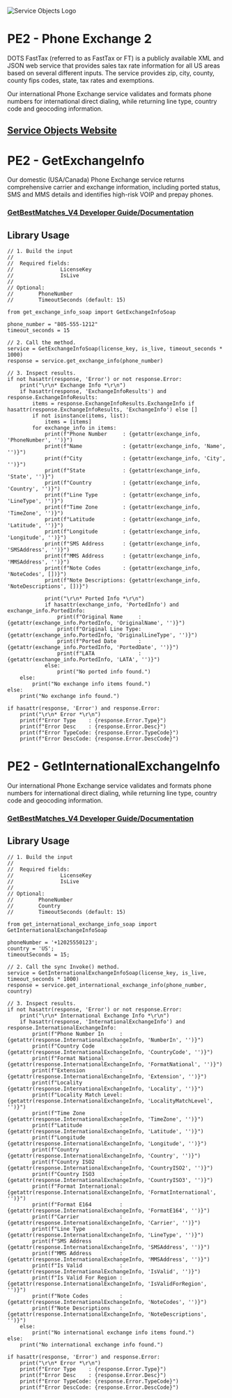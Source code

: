 ﻿![Service Objects Logo](https://www.serviceobjects.com/wp-content/uploads/2021/05/SO-Logo-with-TM.gif "Service Objects Logo")

# PE2 - Phone Exchange 2

DOTS FastTax (referred to as FastTax or FT) is a publicly available XML and JSON web service that provides sales tax rate information for all US areas based on several different inputs. The service provides zip, city, county, county fips codes, state, tax rates and exemptions. 

Our international Phone Exchange service validates and formats phone numbers for international direct dialing, while returning line type, country code and geocoding information.

## [Service Objects Website](https://serviceobjects.com)

# PE2 - GetExchangeInfo

Our domestic (USA/Canada) Phone Exchange service returns comprehensive carrier and exchange information, including ported status, SMS and MMS details and identifies high-risk VOIP and prepay phones.

### [GetBestMatches_V4 Developer Guide/Documentation](https://www.serviceobjects.com/docs/dots-fasttax/ft-operations/ft-getbestmatch-recommended-operation/)

## Library Usage

```
// 1. Build the input
//
//  Required fields:
//               LicenseKey
//               IsLive
// 
// Optional:
//        PhoneNumber
//        TimeoutSeconds (default: 15)

from get_exchange_info_soap import GetExchangeInfoSoap

phone_number = "805-555-1212"
timeout_seconds = 15

// 2. Call the method.
service = GetExchangeInfoSoap(license_key, is_live, timeout_seconds * 1000)
response = service.get_exchange_info(phone_number)

// 3. Inspect results.
if not hasattr(response, 'Error') or not response.Error:
    print("\r\n* Exchange Info *\r\n")
    if hasattr(response, 'ExchangeInfoResults') and response.ExchangeInfoResults:
        items = response.ExchangeInfoResults.ExchangeInfo if hasattr(response.ExchangeInfoResults, 'ExchangeInfo') else []
        if not isinstance(items, list):
            items = [items]
        for exchange_info in items:
            print(f"Phone Number     : {getattr(exchange_info, 'PhoneNumber', '')}")
            print(f"Name             : {getattr(exchange_info, 'Name', '')}")
            print(f"City             : {getattr(exchange_info, 'City', '')}")
            print(f"State            : {getattr(exchange_info, 'State', '')}")
            print(f"Country          : {getattr(exchange_info, 'Country', '')}")
            print(f"Line Type        : {getattr(exchange_info, 'LineType', '')}")
            print(f"Time Zone        : {getattr(exchange_info, 'TimeZone', '')}")
            print(f"Latitude         : {getattr(exchange_info, 'Latitude', '')}")
            print(f"Longitude        : {getattr(exchange_info, 'Longitude', '')}")
            print(f"SMS Address      : {getattr(exchange_info, 'SMSAddress', '')}")
            print(f"MMS Address      : {getattr(exchange_info, 'MMSAddress', '')}")
            print(f"Note Codes       : {getattr(exchange_info, 'NoteCodes', [])}")
            print(f"Note Descriptions: {getattr(exchange_info, 'NoteDescriptions', [])}")

            print("\r\n* Ported Info *\r\n")
            if hasattr(exchange_info, 'PortedInfo') and exchange_info.PortedInfo:
                print(f"Original Name     : {getattr(exchange_info.PortedInfo, 'OriginalName', '')}")
                print(f"Original Line Type: {getattr(exchange_info.PortedInfo, 'OriginalLineType', '')}")
                print(f"Ported Date       : {getattr(exchange_info.PortedInfo, 'PortedDate', '')}")
                print(f"LATA              : {getattr(exchange_info.PortedInfo, 'LATA', '')}")
            else:
                print("No ported info found.")
    else:
        print("No exchange info items found.")
else:
    print("No exchange info found.")

if hasattr(response, 'Error') and response.Error:
    print("\r\n* Error *\r\n")
    print(f"Error Type    : {response.Error.Type}")
    print(f"Error Desc    : {response.Error.Desc}")
    print(f"Error TypeCode: {response.Error.TypeCode}")
    print(f"Error DescCode: {response.Error.DescCode}")
```
# PE2 - GetInternationalExchangeInfo

Our international Phone Exchange service validates and formats phone numbers for international direct dialing, while returning line type, country code and geocoding information.

### [GetBestMatches_V4 Developer Guide/Documentation](https://www.serviceobjects.com/docs/dots-fasttax/ft-operations/ft-getbestmatch-recommended-operation/)

## Library Usage

```
// 1. Build the input
//
//  Required fields:
//               LicenseKey
//               IsLive
// 
// Optional:
//        PhoneNumber
//        Country
//        TimeoutSeconds (default: 15)

from get_international_exchange_info_soap import GetInternationalExchangeInfoSoap

phoneNumber = '+12025550123';
country = 'US';
timeoutSeconds = 15;

// 2. Call the sync Invoke() method.
service = GetInternationalExchangeInfoSoap(license_key, is_live, timeout_seconds * 1000)
response = service.get_international_exchange_info(phone_number, country)

// 3. Inspect results.
if not hasattr(response, 'Error') or not response.Error:
    print("\r\n* International Exchange Info *\r\n")
    if hasattr(response, 'InternationalExchangeInfo') and response.InternationalExchangeInfo:
        print(f"Phone Number In     : {getattr(response.InternationalExchangeInfo, 'NumberIn', '')}")
        print(f"Country Code        : {getattr(response.InternationalExchangeInfo, 'CountryCode', '')}")
        print(f"Format National     : {getattr(response.InternationalExchangeInfo, 'FormatNational', '')}")
        print(f"Extension           : {getattr(response.InternationalExchangeInfo, 'Extension', '')}")
        print(f"Locality            : {getattr(response.InternationalExchangeInfo, 'Locality', '')}")
        print(f"Locality Match Level: {getattr(response.InternationalExchangeInfo, 'LocalityMatchLevel', '')}")
        print(f"Time Zone           : {getattr(response.InternationalExchangeInfo, 'TimeZone', '')}")
        print(f"Latitude            : {getattr(response.InternationalExchangeInfo, 'Latitude', '')}")
        print(f"Longitude           : {getattr(response.InternationalExchangeInfo, 'Longitude', '')}")
        print(f"Country             : {getattr(response.InternationalExchangeInfo, 'Country', '')}")
        print(f"Country ISO2        : {getattr(response.InternationalExchangeInfo, 'CountryISO2', '')}")
        print(f"Country ISO3        : {getattr(response.InternationalExchangeInfo, 'CountryISO3', '')}")
        print(f"Format International: {getattr(response.InternationalExchangeInfo, 'FormatInternational', '')}")
        print(f"Format E164         : {getattr(response.InternationalExchangeInfo, 'FormatE164', '')}")
        print(f"Carrier             : {getattr(response.InternationalExchangeInfo, 'Carrier', '')}")
        print(f"Line Type           : {getattr(response.InternationalExchangeInfo, 'LineType', '')}")
        print(f"SMS Address         : {getattr(response.InternationalExchangeInfo, 'SMSAddress', '')}")
        print(f"MMS Address         : {getattr(response.InternationalExchangeInfo, 'MMSAddress', '')}")
        print(f"Is Valid            : {getattr(response.InternationalExchangeInfo, 'IsValid', '')}")
        print(f"Is Valid For Region : {getattr(response.InternationalExchangeInfo, 'IsValidForRegion', '')}")
        print(f"Note Codes          : {getattr(response.InternationalExchangeInfo, 'NoteCodes', '')}")
        print(f"Note Descriptions   : {getattr(response.InternationalExchangeInfo, 'NoteDescriptions', '')}")
    else:
        print("No international exchange info items found.")
else:
    print("No international exchange info found.")

if hasattr(response, 'Error') and response.Error:
    print("\r\n* Error *\r\n")
    print(f"Error Type    : {response.Error.Type}")
    print(f"Error Desc    : {response.Error.Desc}")
    print(f"Error TypeCode: {response.Error.TypeCode}")
    print(f"Error DescCode: {response.Error.DescCode}")
```

